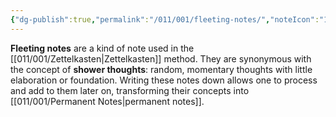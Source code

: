 ```yaml
---
{"dg-publish":true,"permalink":"/011/001/fleeting-notes/","noteIcon":"1","created":"2024-10-19T20:27:18.997-07:00","updated":"2024-09-26T15:41:42.696-07:00"}
---
```


**Fleeting notes** are a kind of note used in the [[011/001/Zettelkasten\|Zettelkasten]] method. They are synonymous with the concept of **shower thoughts**: random, momentary thoughts with little elaboration or foundation. Writing these notes down allows one to process and add to them later on, transforming their concepts into [[011/001/Permanent Notes\|permanent notes]].
